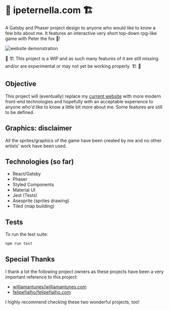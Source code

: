 # 🦊 ipeternella.com 🏗️

A Gatsby and Phaser project design to anyone who would like to know a few bits about me. It features an interactive very short top-down rpg-like game with Peter the fox 🦊!

![website demonstration](docs/ipeternella.com.gif)

🚧 🏗️ This project is a WIP and as such many features of it are still missing and/or are experimental or may not yet be working properly. 🏗️ 🚧

## Objective

This project will (eventually) replace my [current website](https://ipeternella.com) with more modern front-end technologies and hopefully with an acceptable experience to anyone who'd like to know a little bit more about me. Some features are still to be defined.

## Graphics: disclaimer

All the sprites/graphics of the game have been created by me and no other artists' work have been used.

## Technologies (so far)

- React/Gatsby
- Phaser
- Styled Components
- Material UI
- Jest (Tests)
- Asesprite (sprites drawing)
- Tiled (map building)

## Tests

To run the test suite:

```sh
npm run test
```

## Special Thanks

I thank a lot the following project owners as these projects have been a very important reference to this project:

- [williamantunes/williamantunes.com](https://github.com/willianantunes/willianantunes.com)
- [felipefialho/felipefialho.com](https://github.com/felipefialho/felipefialho.com)

I highly recommend checking these two wonderful projects, too!
